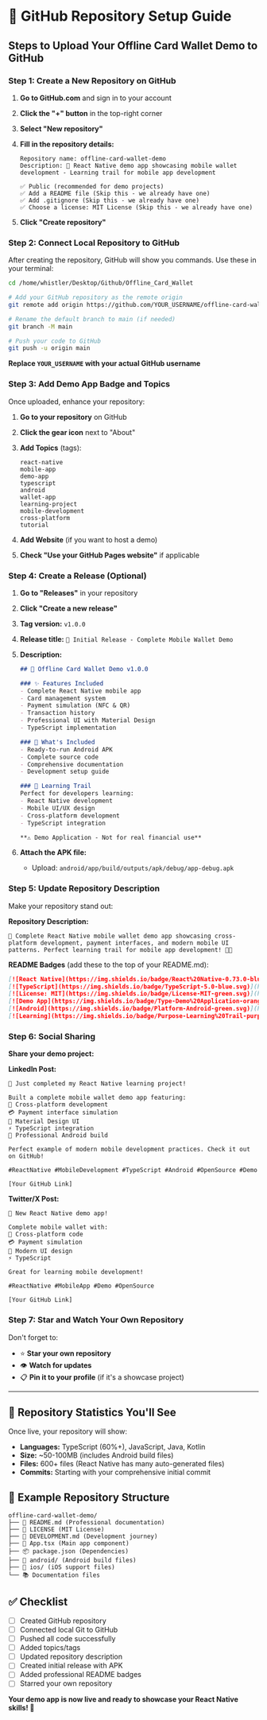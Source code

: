# 🚀 GitHub Repository Setup Guide

## Steps to Upload Your Offline Card Wallet Demo to GitHub

### Step 1: Create a New Repository on GitHub

1. **Go to GitHub.com** and sign in to your account
2. **Click the "+" button** in the top-right corner
3. **Select "New repository"**
4. **Fill in the repository details:**

   ```
   Repository name: offline-card-wallet-demo
   Description: 🏦 React Native demo app showcasing mobile wallet development - Learning trail for mobile app development
   
   ✅ Public (recommended for demo projects)
   ✅ Add a README file (Skip this - we already have one)
   ✅ Add .gitignore (Skip this - we already have one)
   ✅ Choose a license: MIT License (Skip this - we already have one)
   ```

5. **Click "Create repository"**

### Step 2: Connect Local Repository to GitHub

After creating the repository, GitHub will show you commands. Use these in your terminal:

```bash
cd /home/whistler/Desktop/Github/Offline_Card_Wallet

# Add your GitHub repository as the remote origin
git remote add origin https://github.com/YOUR_USERNAME/offline-card-wallet-demo.git

# Rename the default branch to main (if needed)
git branch -M main

# Push your code to GitHub
git push -u origin main
```

**Replace `YOUR_USERNAME` with your actual GitHub username**

### Step 3: Add Demo App Badge and Topics

Once uploaded, enhance your repository:

1. **Go to your repository** on GitHub
2. **Click the gear icon** next to "About"
3. **Add Topics** (tags):
   ```
   react-native
   mobile-app
   demo-app
   typescript
   android
   wallet-app
   learning-project
   mobile-development
   cross-platform
   tutorial
   ```

4. **Add Website** (if you want to host a demo)
5. **Check "Use your GitHub Pages website"** if applicable

### Step 4: Create a Release (Optional)

1. **Go to "Releases"** in your repository
2. **Click "Create a new release"**
3. **Tag version:** `v1.0.0`
4. **Release title:** `🎉 Initial Release - Complete Mobile Wallet Demo`
5. **Description:**
   ```markdown
   ## 🏦 Offline Card Wallet Demo v1.0.0

   ### ✨ Features Included
   - Complete React Native mobile app
   - Card management system
   - Payment simulation (NFC & QR)
   - Transaction history
   - Professional UI with Material Design
   - TypeScript implementation

   ### 📱 What's Included
   - Ready-to-run Android APK
   - Complete source code
   - Comprehensive documentation
   - Development setup guide

   ### 🎯 Learning Trail
   Perfect for developers learning:
   - React Native development
   - Mobile UI/UX design
   - Cross-platform development
   - TypeScript integration

   **⚠️ Demo Application - Not for real financial use**
   ```

6. **Attach the APK file:**
   - Upload: `android/app/build/outputs/apk/debug/app-debug.apk`

### Step 5: Update Repository Description

Make your repository stand out:

**Repository Description:**
```
🏦 Complete React Native mobile wallet demo app showcasing cross-platform development, payment interfaces, and modern mobile UI patterns. Perfect learning trail for mobile app development! 📱✨
```

**README Badges** (add these to the top of your README.md):
```markdown
[![React Native](https://img.shields.io/badge/React%20Native-0.73.0-blue.svg)](https://reactnative.dev/)
[![TypeScript](https://img.shields.io/badge/TypeScript-5.0-blue.svg)](https://www.typescriptlang.org/)
[![License: MIT](https://img.shields.io/badge/License-MIT-green.svg)](https://opensource.org/licenses/MIT)
[![Demo App](https://img.shields.io/badge/Type-Demo%20Application-orange.svg)](https://github.com/yourusername/offline-card-wallet-demo)
[![Android](https://img.shields.io/badge/Platform-Android-green.svg)](https://developer.android.com/)
[![Learning](https://img.shields.io/badge/Purpose-Learning%20Trail-purple.svg)](https://reactnative.dev/docs/getting-started)
```

### Step 6: Social Sharing

**Share your demo project:**

**LinkedIn Post:**
```
🎉 Just completed my React Native learning project! 

Built a complete mobile wallet demo app featuring:
📱 Cross-platform development
💳 Payment interface simulation  
🎨 Material Design UI
⚡ TypeScript integration
🔧 Professional Android build

Perfect example of modern mobile development practices. Check it out on GitHub! 

#ReactNative #MobileDevelopment #TypeScript #Android #OpenSource #Demo

[Your GitHub Link]
```

**Twitter/X Post:**
```
🚀 New React Native demo app! 

Complete mobile wallet with:
📱 Cross-platform code
💳 Payment simulation
🎨 Modern UI design
⚡ TypeScript

Great for learning mobile development! 

#ReactNative #MobileApp #Demo #OpenSource

[Your GitHub Link]
```

### Step 7: Star and Watch Your Own Repository

Don't forget to:
- ⭐ **Star your own repository**
- 👁️ **Watch for updates**
- 📋 **Pin it to your profile** (if it's a showcase project)

---

## 🎯 Repository Statistics You'll See

Once live, your repository will show:
- **Languages:** TypeScript (60%+), JavaScript, Java, Kotlin
- **Size:** ~50-100MB (includes Android build files)
- **Files:** 600+ files (React Native has many auto-generated files)
- **Commits:** Starting with your comprehensive initial commit

## 🔗 Example Repository Structure

```
offline-card-wallet-demo/
├── 📄 README.md (Professional documentation)
├── 📄 LICENSE (MIT License)
├── 📄 DEVELOPMENT.md (Development journey)
├── 📱 App.tsx (Main app component)
├── 📦 package.json (Dependencies)
├── 🤖 android/ (Android build files)
├── 🍎 ios/ (iOS support files)
└── 📚 Documentation files
```

## ✅ Checklist

- [ ] Created GitHub repository
- [ ] Connected local Git to GitHub
- [ ] Pushed all code successfully
- [ ] Added topics/tags
- [ ] Updated repository description
- [ ] Created initial release with APK
- [ ] Added professional README badges
- [ ] Starred your own repository

**Your demo app is now live and ready to showcase your React Native skills! 🎉**
